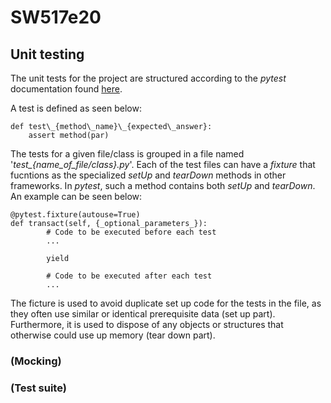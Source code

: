 # SW517e20

## Unit testing
The unit tests for the project are structured according to the _pytest_ documentation found [here](https://docs.pytest.org/en/stable/contents.html#toc).

A test is defined as seen below:

	def test\_{method\_name}\_{expected\_answer}:
		assert method(par)

The tests for a given file/class is grouped in a file named '_test\_{name\_of\_file/class}.py_'. Each of the test files can have a _fixture_ that fucntions as the specialized _setUp_ and _tearDown_ methods in other frameworks. In _pytest_, such a method contains both _setUp_ and _tearDown_. An example can be seen below:

	@pytest.fixture(autouse=True)
	def transact(self, {_optional_parameters_}):
			# Code to be executed before each test
			...

			yield

			# Code to be executed after each test
			...

The ficture is used to avoid duplicate set up code for the tests in the file, as they often use similar or identical prerequisite data (set up part). Furthermore, it is used to dispose of any objects or structures that otherwise could use up memory (tear down part).

### (Mocking)

### (Test suite)
